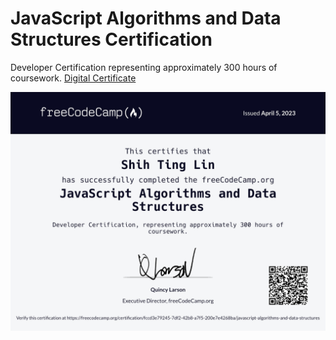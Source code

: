 # JavaScript Algorithms and Data Structures Certification
Developer Certification representing approximately 300 hours of coursework. [Digital Certificate](https://www.freecodecamp.org/certification/fccd3e79245-7df2-42b8-a7f5-200e7e4268ba/javascript-algorithms-and-data-structures)

![Alt text](https://raw.githubusercontent.com/Ancientshield/JavaScript-Algorithms-and-Data-Structures/main/JavaScript%20Algorithms%20and%20Data%20Structures%20Developer%20Certification.png)
